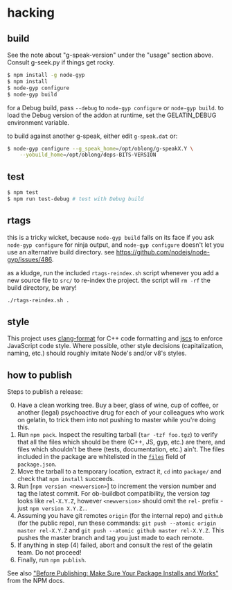 # hacking

## build

See the note about "g-speak-version" under the "usage" section above.  Consult
g-seek.py if things get rocky.

``` bash
$ npm install -g node-gyp
$ npm install
$ node-gyp configure
$ node-gyp build
```

for a Debug build, pass `--debug` to `node-gyp configure` or `node-gyp build`.
to load the Debug version of the addon at runtime, set the GELATIN_DEBUG
environment variable.

to build against another g-speak, either edit `g-speak.dat` or:

``` bash
$ node-gyp configure --g_speak_home=/opt/oblong/g-speakX.Y \
    --yobuild_home=/opt/oblong/deps-BITS-VERSION
```

## test

``` bash
$ npm test
$ npm run test-debug # test with Debug build
```

## rtags

this is a tricky wicket, because `node-gyp build` falls on its face if you ask
`node-gyp configure` for ninja output, and `node-gyp configure` doesn't let you
use an alternative build directory.  see
<https://github.com/nodejs/node-gyp/issues/486>.

as a kludge, run the included `rtags-reindex.sh` script whenever you add a new
source file to `src/` to re-index the project.  the script will `rm -rf` the build
directory, be wary!

``` bash
./rtags-reindex.sh .
```

## style

This project uses [clang-format][] for C++ code formatting and [jscs][] to
enforce JavaScript code style.  Where possible, other style decisions
(capitalization, naming, etc.) should roughly imitate Node's and/or v8's
styles.

## how to publish

Steps to publish a release:

0. Have a clean working tree.  Buy a beer, glass of wine, cup of coffee, or
   another (legal) psychoactive drug for each of your colleagues who work on
   gelatin, to trick them into not pushing to master while you're doing this.
1. Run `npm pack`.  Inspect the resulting tarball (`tar -tzf foo.tgz`) to
   verify that all the files which should be there (C++, JS, gyp, etc.) are
   there, and files which shouldn't be there (tests, documentation, etc.)
   ain't.  The files included in the package are whitelisted in
   the [`files`][npm-files] field of `package.json`.
2. Move the tarball to a temporary location, extract it, `cd` into `package/` and
   check that `npm install` succeeds.
3. Run [`npm version <newversion>`] to increment the version number and tag the
   latest commit.  For ob-buildbot compatibility, the version _tag_ looks like
   `rel-X.Y.Z`, however `<newversion>` should omit the `rel-` prefix - just 
   `npm version X.Y.Z.`.
4. Assuming you have git remotes `origin` (for the internal repo) and `github`
   (for the public repo), run these commands: `git push --atomic origin master
   rel-X.Y.Z` and `git push --atomic github master rel-X.Y.Z`.  This pushes the
   master branch and tag you just made to each remote.
5. If anything in step (4) failed, abort and consult the rest of the gelatin
   team.  Do not proceed!
6. Finally, run `npm publish`.

See also
["Before Publishing: Make Sure Your Package Installs and Works"][before-pub]
from the NPM docs.

[clang-format]: <http://clang.llvm.org/docs/ClangFormat.html>
[jscs]: <http://jscs.info/>
[npm-files]: <https://docs.npmjs.com/files/package.json#files>
[before-pub]: <https://docs.npmjs.com/misc/developers#before-publishing-make-sure-your-package-installs-and-works>
[npm-version]: <https://docs.npmjs.com/cli/version>
